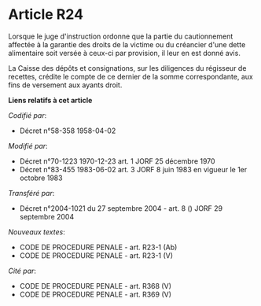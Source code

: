 # Article R24

Lorsque le juge d'instruction ordonne que la partie du cautionnement affectée à la garantie des droits de la victime ou du
créancier d'une dette alimentaire soit versée à ceux-ci par provision, il leur en est donné avis.

La Caisse des dépôts et consignations, sur les diligences du régisseur de recettes, crédite le compte de ce dernier de la
somme correspondante, aux fins de versement aux ayants droit.

**Liens relatifs à cet article**

_Codifié par_:

  - Décret n°58-358 1958-04-02

_Modifié par_:

  - Décret n°70-1223 1970-12-23 art. 1 JORF 25 décembre 1970
  - Décret n°83-455 1983-06-02 art. 3 JORF 8 juin 1983 en vigueur le 1er octobre 1983

_Transféré par_:

  - Décret n°2004-1021 du 27 septembre 2004 - art. 8 () JORF 29 septembre 2004

_Nouveaux textes_:

  - CODE DE PROCEDURE PENALE - art. R23-1 (Ab)
  - CODE DE PROCEDURE PENALE - art. R23-1 (V)

_Cité par_:

  - CODE DE PROCEDURE PENALE - art. R368 (V)
  - CODE DE PROCEDURE PENALE - art. R369 (V)
